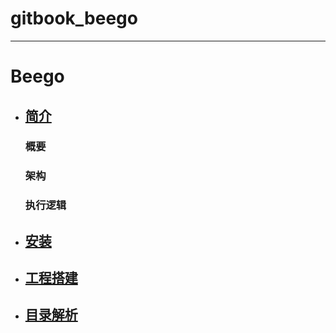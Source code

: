 # gitbook\_beego

---

# Beego

* ## [简介](/01初识/简介.md)

  ### 概要

  ### 架构

  ### 执行逻辑
* ## [安装](/01初识/安装.md)
* ## [工程搭建](/02项目架构/工程搭建.md)
* ## [目录解析](/02项目架构/目录解析.md)



